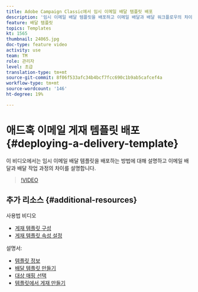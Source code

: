 ```yaml
---
title: Adobe Campaign Classic에서 임시 이메일 배달 템플릿 배포
description: '임시 이메일 배달 템플릿을 배포하고 이메일 배달과 배달 워크플로우의 차이점을 이해하는 방법을 알아봅니다. '
feature: 배달 템플릿
topics: Templates
kt: 1565
thumbnail: 24065.jpg
doc-type: feature video
activity: use
team: TM
role: 관리자
level: 초급
translation-type: tm+mt
source-git-commit: 8f06f533afc34b4bcf7fcc690c1b9ab5cafcef4a
workflow-type: tm+mt
source-wordcount: '146'
ht-degree: 19%

---
```



# 애드혹 이메일 게재 템플릿 배포 {#deploying-a-delivery-template}

이 비디오에서는 임시 이메일 배달 템플릿을 배포하는 방법에 대해 설명하고 이메일 배달과 배달 작업 과정의 차이를 설명합니다.

>[!VIDEO](https://video.tv.adobe.com/v/24065?quality=12)

## 추가 리소스 {#additional-resources}

사용법 비디오
* [게재 템플릿 구성](/help/sending-messages/using-delivery-templates/configuring-a-delivery-template.md)
* [게재 템플릿 속성 설정](/help/sending-messages/using-delivery-templates/setting-delivery-template-properties.md)

설명서:

* [템플릿 정보](https://docs.campaign.adobe.com/doc/AC/en/DLV_Using_delivery_templates_About_templates.html)
* [배달 템플릿 만들기](https://docs.campaign.adobe.com/doc/AC/en/DLV_Using_delivery_templates_Creating_a_delivery_template.html)
* [대상 매핑 선택](https://docs.campaign.adobe.com/doc/AC/en/DLV_Using_delivery_templates_Selecting_a_target_mapping.html)
* [템플릿에서 게재 만들기](https://docs.campaign.adobe.com/doc/AC/en/DLV_Using_delivery_templates_Creating_a_delivery_from_a_template.html)
